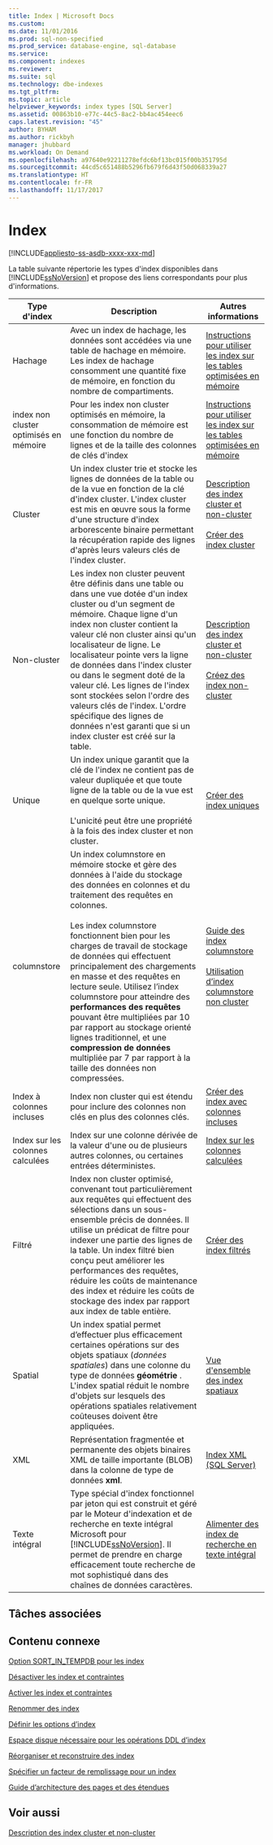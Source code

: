 ```yaml
---
title: Index | Microsoft Docs
ms.custom: 
ms.date: 11/01/2016
ms.prod: sql-non-specified
ms.prod_service: database-engine, sql-database
ms.service: 
ms.component: indexes
ms.reviewer: 
ms.suite: sql
ms.technology: dbe-indexes
ms.tgt_pltfrm: 
ms.topic: article
helpviewer_keywords: index types [SQL Server]
ms.assetid: 00863b10-e77c-44c5-8ac2-bb4ac454eec6
caps.latest.revision: "45"
author: BYHAM
ms.author: rickbyh
manager: jhubbard
ms.workload: On Demand
ms.openlocfilehash: a97640e92211278efdc6bf13bc015f00b351795d
ms.sourcegitcommit: 44cd5c651488b5296fb679f6d43f50d068339a27
ms.translationtype: HT
ms.contentlocale: fr-FR
ms.lasthandoff: 11/17/2017
---
```

# <a name="indexes"></a>Index
[!INCLUDE[appliesto-ss-asdb-xxxx-xxx-md](../../includes/appliesto-ss-asdb-xxxx-xxx-md.md)]

  La table suivante répertorie les types d'index disponibles dans [!INCLUDE[ssNoVersion](../../includes/ssnoversion-md.md)] et propose des liens correspondants pour plus d'informations.  
  
|Type d'index|Description|Autres informations|  
|----------------|-----------------|----------------------------|  
|Hachage|Avec un index de hachage, les données sont accédées via une table de hachage en mémoire. Les index de hachage consomment une quantité fixe de mémoire, en fonction du nombre de compartiments.|[Instructions pour utiliser les index sur les tables optimisées en mémoire](http://msdn.microsoft.com/library/16ef63a4-367a-46ac-917d-9eebc81ab29b)|  
|index non cluster optimisés en mémoire|Pour les index non cluster optimisés en mémoire, la consommation de mémoire est une fonction du nombre de lignes et de la taille des colonnes de clés d'index|[Instructions pour utiliser les index sur les tables optimisées en mémoire](http://msdn.microsoft.com/library/16ef63a4-367a-46ac-917d-9eebc81ab29b)|  
|Cluster|Un index cluster trie et stocke les lignes de données de la table ou de la vue en fonction de la clé d'index cluster. L'index cluster est mis en œuvre sous la forme d'une structure d'index arborescente binaire permettant la récupération rapide des lignes d'après leurs valeurs clés de l'index cluster.|[Description des index cluster et non-cluster](../../relational-databases/indexes/clustered-and-nonclustered-indexes-described.md)<br /><br /> [Créer des index cluster](../../relational-databases/indexes/create-clustered-indexes.md)|  
|Non-cluster|Les index non cluster peuvent être définis dans une table ou dans une vue dotée d'un index cluster ou d'un segment de mémoire. Chaque ligne d'un index non cluster contient la valeur clé non cluster ainsi qu'un localisateur de ligne. Le localisateur pointe vers la ligne de données dans l'index cluster ou dans le segment doté de la valeur clé. Les lignes de l'index sont stockées selon l'ordre des valeurs clés de l'index. L'ordre spécifique des lignes de données n'est garanti que si un index cluster est créé sur la table.|[Description des index cluster et non-cluster](../../relational-databases/indexes/clustered-and-nonclustered-indexes-described.md)<br /><br /> [Créez des index non-cluster](../../relational-databases/indexes/create-nonclustered-indexes.md)|  
|Unique|Un index unique garantit que la clé de l'index ne contient pas de valeur dupliquée et que toute ligne de la table ou de la vue est en quelque sorte unique.<br /><br /> L'unicité peut être une propriété à la fois des index cluster et non cluster.|[Créer des index uniques](../../relational-databases/indexes/create-unique-indexes.md)|  
|columnstore|Un index columnstore en mémoire stocke et gère des données à l'aide du stockage des données en colonnes et du traitement des requêtes en colonnes.<br /><br /> Les index columnstore fonctionnent bien pour les charges de travail de stockage de données qui effectuent principalement des chargements en masse et des requêtes en lecture seule. Utilisez l’index columnstore pour atteindre des **performances des requêtes** pouvant être multipliées par 10 par rapport au stockage orienté lignes traditionnel, et une **compression de données** multipliée par 7 par rapport à la taille des données non compressées.|[Guide des index columnstore](../../relational-databases/indexes/columnstore-indexes-overview.md)<br /><br /> [Utilisation d’index columnstore non cluster](https://msdn.microsoft.com/library/dn589806.aspx)|  
|Index à colonnes incluses|Index non cluster qui est étendu pour inclure des colonnes non clés en plus des colonnes clés.|[Créer des index avec colonnes incluses](../../relational-databases/indexes/create-indexes-with-included-columns.md)|  
|Index sur les colonnes calculées|Index sur une colonne dérivée de la valeur d'une ou de plusieurs autres colonnes, ou certaines entrées déterministes.|[Index sur les colonnes calculées](../../relational-databases/indexes/indexes-on-computed-columns.md)|  
|Filtré|Index non cluster optimisé, convenant tout particulièrement aux requêtes qui effectuent des sélections dans un sous-ensemble précis de données. Il utilise un prédicat de filtre pour indexer une partie des lignes de la table. Un index filtré bien conçu peut améliorer les performances des requêtes, réduire les coûts de maintenance des index et réduire les coûts de stockage des index par rapport aux index de table entière.|[Créer des index filtrés](../../relational-databases/indexes/create-filtered-indexes.md)|  
|Spatial|Un index spatial permet d’effectuer plus efficacement certaines opérations sur des objets spatiaux (*données spatiales*) dans une colonne du type de données **géométrie** . L'index spatial réduit le nombre d'objets sur lesquels des opérations spatiales relativement coûteuses doivent être appliquées.|[Vue d'ensemble des index spatiaux](../../relational-databases/spatial/spatial-indexes-overview.md)|  
|XML|Représentation fragmentée et permanente des objets binaires XML de taille importante (BLOB) dans la colonne de type de données **xml**.|[Index XML &#40;SQL Server&#41;](../../relational-databases/xml/xml-indexes-sql-server.md)|  
|Texte intégral|Type spécial d'index fonctionnel par jeton qui est construit et géré par le Moteur d'indexation et de recherche en texte intégral Microsoft pour [!INCLUDE[ssNoVersion](../../includes/ssnoversion-md.md)]. Il permet de prendre en charge efficacement toute recherche de mot sophistiqué dans des chaînes de données caractères.|[Alimenter des index de recherche en texte intégral](../../relational-databases/search/populate-full-text-indexes.md)|  
  
## <a name="related-tasks"></a>Tâches associées  
  
## <a name="related-content"></a>Contenu connexe  
 [Option SORT_IN_TEMPDB pour les index](../../relational-databases/indexes/sort-in-tempdb-option-for-indexes.md)  
  
 [Désactiver les index et contraintes](../../relational-databases/indexes/disable-indexes-and-constraints.md)  
  
 [Activer les index et contraintes](../../relational-databases/indexes/enable-indexes-and-constraints.md)  
  
 [Renommer des index](../../relational-databases/indexes/rename-indexes.md)  
  
 [Définir les options d’index](../../relational-databases/indexes/set-index-options.md)  
  
 [Espace disque nécessaire pour les opérations DDL d’index](../../relational-databases/indexes/disk-space-requirements-for-index-ddl-operations.md)  
  
 [Réorganiser et reconstruire des index](../../relational-databases/indexes/reorganize-and-rebuild-indexes.md)  
  
 [Spécifier un facteur de remplissage pour un index](../../relational-databases/indexes/specify-fill-factor-for-an-index.md)  

[Guide d’architecture des pages et des étendues](../../relational-databases/pages-and-extents-architecture-guide.md)
  
## <a name="see-also"></a>Voir aussi  
 [Description des index cluster et non-cluster](../../relational-databases/indexes/clustered-and-nonclustered-indexes-described.md)  
  
  
